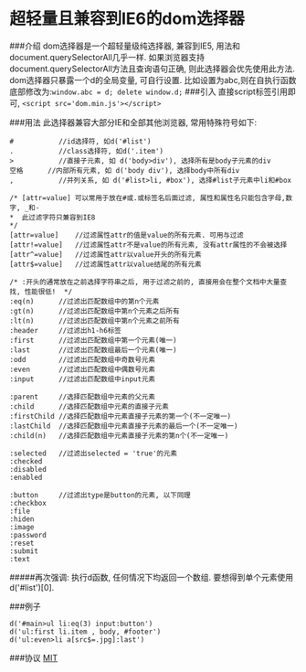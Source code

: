 超轻量且兼容到IE6的dom选择器
=====
###介绍
dom选择器是一个超轻量级纯选择器, 兼容到IE5, 用法和document.querySelectorAll几乎一样.
如果浏览器支持document.querySelectorAll方法且查询语句正确, 则此选择器会优先使用此方法.
dom选择器只暴露一个d的全局变量, 可自行设置. 
比如设置为abc,则在自执行函数底部修改为:```window.abc = d; delete window.d;```
###引入
直接script标签引用即可, ```<script src='dom.min.js'></script>```

###用法
此选择器兼容大部分IE和全部其他浏览器, 常用特殊符号如下:
```
#			//id选择符, 如d('#list')
.			//class选择符, 如d('.item')
>			//直接子元素, 如 d('body>div'), 选择所有是body子元素的div
空格		//内部所有元素, 如 d('body div'), 选择body中所有div
,			//并列关系, 如 d('#list>li, #box'), 选择#list子元素中li和#box

/* [attr=value] 可以常用于放在#或.或标签名后面过滤, 属性和属性名只能包含字母,数字, _和-   
*  此过滤字符只兼容到IE8
*/
[attr=value]	//过滤属性attr的值是value的所有元素. 可用与过滤
[attr!=value]   //过滤属性attr不是value的所有元素, 没有attr属性的不会被选择
[attr^=value]   //过滤属性attr以value开头的所有元素
[attr$=value]   //过滤属性attr以value结尾的所有元素

/* :开头的通常放在之前选择字符串之后, 用于过滤之前的, 直接用会在整个文档中大量查找, 性能很低!  */
:eq(n)		//过滤出匹配数组中的第n个元素
:gt(n)      //过滤出匹配数组中第n个元素之后所有
:lt(n)      //过滤出匹配数组中第n个元素之前所有
:header     //过滤出h1-h6标签
:first      //过滤出匹配数组中第一个元素(唯一)
:last       //过滤出匹配数组最后一个元素(唯一)
:odd        //过滤出匹配数组中奇数号元素
:even       //过滤出匹配数组中偶数号元素
:input      //过滤出匹配数组中input元素

:parent     //选择匹配数组中元素的父元素
:child      //选择匹配数组中元素的直接子元素
:firstChild //选择匹配数组中元素直接子元素的第一个(不一定唯一)
:lastChild  //选择匹配数组中元素直接子元素的最后一个(不一定唯一)
:child(n)   //选择匹配数组中元素直接子元素的第n个(不一定唯一)

:selected   //过滤出selected = 'true'的元素
:checked
:disabled
:enabled

:button		//过滤出type是button的元素, 以下同理
:checkbox
:file
:hiden
:image
:password
:reset
:submit
:text
```
#####再次强调: 执行d函数, 任何情况下均返回一个数组. 要想得到单个元素使用 d('#list')[0].

###例子
```
d('#main>ul li:eq(3) input:button')
d('ul:first li.item , body, #footer')
d('ul:even>li a[src$=.jpg]:last')
```

###协议
[MIT](https://github.com/flfwzgl/select/blob/master/LICENSE)